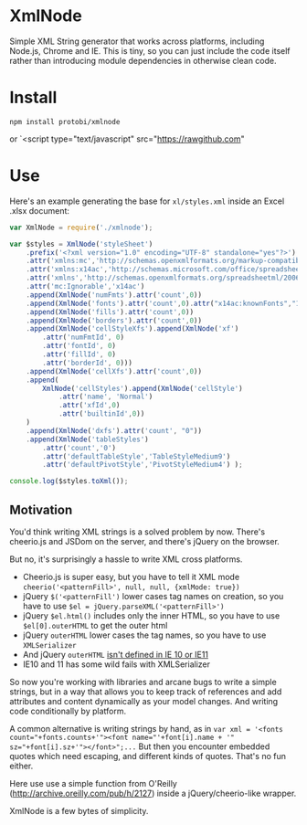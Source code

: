 # XmlNode

Simple XML String generator that works across platforms, including Node.js, Chrome and IE.   This is tiny, so you can just include the code itself rather than introducing module dependencies in otherwise clean code.

# Install
`npm install protobi/xmlnode`

or
`<script type="text/javascript" src="https://rawgithub.com"

# Use
Here's an example generating the base for `xl/styles.xml` inside an Excel .xlsx document:

```js
var XmlNode = require('./xmlnode');

var $styles = XmlNode('styleSheet')
    .prefix('<?xml version="1.0" encoding="UTF-8" standalone="yes"?>')
    .attr('xmlns:mc','http://schemas.openxmlformats.org/markup-compatibility/2006')
    .attr('xmlns:x14ac','http://schemas.microsoft.com/office/spreadsheetml/2009/9/ac')
    .attr('xmlns','http://schemas.openxmlformats.org/spreadsheetml/2006/main')
    .attr('mc:Ignorable','x14ac')
    .append(XmlNode('numFmts').attr('count',0))
    .append(XmlNode('fonts').attr('count',0).attr("x14ac:knownFonts","1"))
    .append(XmlNode('fills').attr('count',0))
    .append(XmlNode('borders').attr('count',0))
    .append(XmlNode('cellStyleXfs').append(XmlNode('xf')
        .attr('numFmtId', 0)
        .attr('fontId', 0)
        .attr('fillId', 0)
        .attr('borderId', 0)))
    .append(XmlNode('cellXfs').attr('count',0))
    .append(
        XmlNode('cellStyles').append(XmlNode('cellStyle')
            .attr('name', 'Normal')
            .attr('xfId',0)
            .attr('builtinId',0))
    )
    .append(XmlNode('dxfs').attr('count', "0"))
    .append(XmlNode('tableStyles')
        .attr('count','0')
        .attr('defaultTableStyle','TableStyleMedium9')
        .attr('defaultPivotStyle','PivotStyleMedium4') );

console.log($styles.toXml());
```

## Motivation
You'd think writing XML strings is a solved problem by now.  There's cheerio.js and JSDom on the server, and there's jQuery on the browser.

But no, it's surprisingly a hassle to write XML cross platforms.

 * Cheerio.js is super easy, but you have to tell it XML mode `cheerio('<patternFill>', null, null, {xmlMode: true})`
 * jQuery `$('<patternFill')` lower cases tag names on creation, so you have to use `$el = jQuery.parseXML('<patternFill>')`
 * jQuery `$el.html()` includes only the inner HTML, so you have to use `$el[0].outerHTML` to get the outer html
 * jQuery `outerHTML` lower cases the tag names, so you have to use `XMLSerializer`
 * And jQuery `outerHTML` [isn't defined in IE 10 or IE11](http://stackoverflow.com/questions/28799419/how-to-reliably-convert-xml-to-string-in-ie-10-11)
 * IE10 and 11 has some wild fails with XMLSerializer

So now you're working with libraries and arcane bugs to write a simple strings, but in a way that allows you to keep track
of references and add attributes and content dynamically as your model changes.  And writing code conditionally by platform.

A common alternative is writing strings by hand, as in `var xml = '<fonts count="+fonts.counts+'"><font name="'+font[i].name + '" sz="+font[i].sz+'"></font>";...`   But then you encounter embedded quotes which need escaping, and different kinds of quotes.  That's no fun either.  

Here use use a simple function from O'Reilly (http://archive.oreilly.com/pub/h/2127) inside a jQuery/cheerio-like wrapper.


XmlNode is a few bytes of simplicity.  


